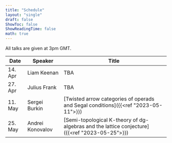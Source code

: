 ```yaml
---
title: "Schedule"
layout: "single"
draft: false
ShowToc: false
ShowReadingTime: false
math: true
---
```


All talks are given at 3pm GMT. 

|Date    |Speaker          |Title|
|--------|-----------------|-----|
|14. Apr |Liam Keenan      |TBA|
|27. Apr |Julius Frank     |TBA|
|11. May |Sergei Burkin    |[Twisted arrow categories of operads and Segal conditions]({{<ref "2023-05-11">}})|
|25. May |Andrei Konovalov |[Semi-topological K-theory of dg-algebras and the lattice conjecture]({{<ref "2023-05-25">}})